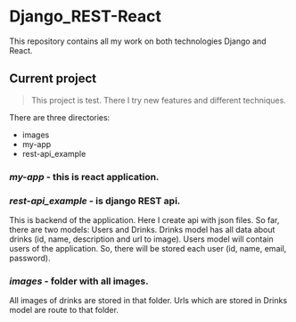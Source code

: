 # Django_REST-React
This repository contains all my work on both technologies Django and React. 

## Current project
> This project is test. There I try new features and different techniques. 

There are three directories: 
 - images 
 - my-app
 - rest-api_example 

### *my-app* - this is react application.
### *rest-api_example* - is django REST api. 
This is backend of the application. Here I create api with json files. So far, there are two models: Users and Drinks. Drinks model has all data about drinks (id, name, description and url to image). Users model will contain users of the application. So, there will be stored each user (id, name, email, password). 

### *images* - folder with all images.
All images of drinks are stored in that folder. Urls which are stored in Drinks model are route to that folder. 